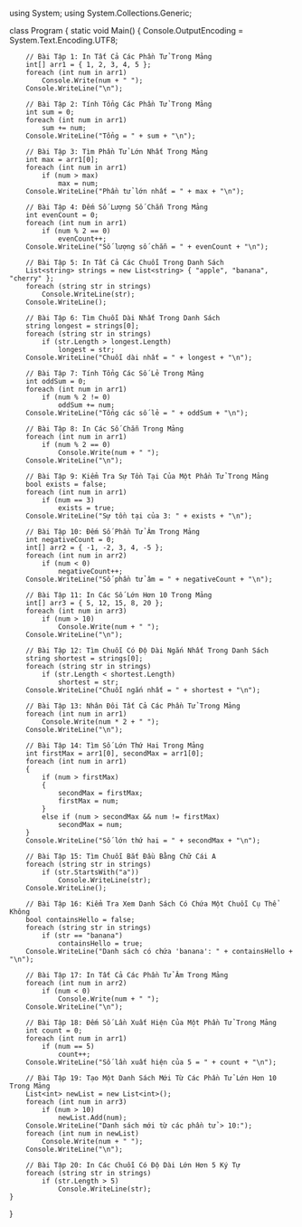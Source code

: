 using System;
using System.Collections.Generic;

class Program
{
    static void Main()
    {
        Console.OutputEncoding = System.Text.Encoding.UTF8;

        // Bài Tập 1: In Tất Cả Các Phần Tử Trong Mảng
        int[] arr1 = { 1, 2, 3, 4, 5 };
        foreach (int num in arr1)
            Console.Write(num + " ");
        Console.WriteLine("\n");

        // Bài Tập 2: Tính Tổng Các Phần Tử Trong Mảng
        int sum = 0;
        foreach (int num in arr1)
            sum += num;
        Console.WriteLine("Tổng = " + sum + "\n");

        // Bài Tập 3: Tìm Phần Tử Lớn Nhất Trong Mảng
        int max = arr1[0];
        foreach (int num in arr1)
            if (num > max)
                max = num;
        Console.WriteLine("Phần tử lớn nhất = " + max + "\n");

        // Bài Tập 4: Đếm Số Lượng Số Chẵn Trong Mảng
        int evenCount = 0;
        foreach (int num in arr1)
            if (num % 2 == 0)
                evenCount++;
        Console.WriteLine("Số lượng số chẵn = " + evenCount + "\n");

        // Bài Tập 5: In Tất Cả Các Chuỗi Trong Danh Sách
        List<string> strings = new List<string> { "apple", "banana", "cherry" };
        foreach (string str in strings)
            Console.WriteLine(str);
        Console.WriteLine();

        // Bài Tập 6: Tìm Chuỗi Dài Nhất Trong Danh Sách
        string longest = strings[0];
        foreach (string str in strings)
            if (str.Length > longest.Length)
                longest = str;
        Console.WriteLine("Chuỗi dài nhất = " + longest + "\n");

        // Bài Tập 7: Tính Tổng Các Số Lẻ Trong Mảng
        int oddSum = 0;
        foreach (int num in arr1)
            if (num % 2 != 0)
                oddSum += num;
        Console.WriteLine("Tổng các số lẻ = " + oddSum + "\n");

        // Bài Tập 8: In Các Số Chẵn Trong Mảng
        foreach (int num in arr1)
            if (num % 2 == 0)
                Console.Write(num + " ");
        Console.WriteLine("\n");

        // Bài Tập 9: Kiểm Tra Sự Tồn Tại Của Một Phần Tử Trong Mảng
        bool exists = false;
        foreach (int num in arr1)
            if (num == 3)
                exists = true;
        Console.WriteLine("Sự tồn tại của 3: " + exists + "\n");

        // Bài Tập 10: Đếm Số Phần Tử Âm Trong Mảng
        int negativeCount = 0;
        int[] arr2 = { -1, -2, 3, 4, -5 };
        foreach (int num in arr2)
            if (num < 0)
                negativeCount++;
        Console.WriteLine("Số phần tử âm = " + negativeCount + "\n");

        // Bài Tập 11: In Các Số Lớn Hơn 10 Trong Mảng
        int[] arr3 = { 5, 12, 15, 8, 20 };
        foreach (int num in arr3)
            if (num > 10)
                Console.Write(num + " ");
        Console.WriteLine("\n");

        // Bài Tập 12: Tìm Chuỗi Có Độ Dài Ngắn Nhất Trong Danh Sách
        string shortest = strings[0];
        foreach (string str in strings)
            if (str.Length < shortest.Length)
                shortest = str;
        Console.WriteLine("Chuỗi ngắn nhất = " + shortest + "\n");

        // Bài Tập 13: Nhân Đôi Tất Cả Các Phần Tử Trong Mảng
        foreach (int num in arr1)
            Console.Write(num * 2 + " ");
        Console.WriteLine("\n");

        // Bài Tập 14: Tìm Số Lớn Thứ Hai Trong Mảng
        int firstMax = arr1[0], secondMax = arr1[0];
        foreach (int num in arr1)
        {
            if (num > firstMax)
            {
                secondMax = firstMax;
                firstMax = num;
            }
            else if (num > secondMax && num != firstMax)
                secondMax = num;
        }
        Console.WriteLine("Số lớn thứ hai = " + secondMax + "\n");

        // Bài Tập 15: Tìm Chuỗi Bắt Đầu Bằng Chữ Cái A
        foreach (string str in strings)
            if (str.StartsWith("a"))
                Console.WriteLine(str);
        Console.WriteLine();

        // Bài Tập 16: Kiểm Tra Xem Danh Sách Có Chứa Một Chuỗi Cụ Thể Không
        bool containsHello = false;
        foreach (string str in strings)
            if (str == "banana")
                containsHello = true;
        Console.WriteLine("Danh sách có chứa 'banana': " + containsHello + "\n");

        // Bài Tập 17: In Tất Cả Các Phần Tử Âm Trong Mảng
        foreach (int num in arr2)
            if (num < 0)
                Console.Write(num + " ");
        Console.WriteLine("\n");

        // Bài Tập 18: Đếm Số Lần Xuất Hiện Của Một Phần Tử Trong Mảng
        int count = 0;
        foreach (int num in arr1)
            if (num == 5)
                count++;
        Console.WriteLine("Số lần xuất hiện của 5 = " + count + "\n");

        // Bài Tập 19: Tạo Một Danh Sách Mới Từ Các Phần Tử Lớn Hơn 10 Trong Mảng
        List<int> newList = new List<int>();
        foreach (int num in arr3)
            if (num > 10)
                newList.Add(num);
        Console.WriteLine("Danh sách mới từ các phần tử > 10:");
        foreach (int num in newList)
            Console.Write(num + " ");
        Console.WriteLine("\n");

        // Bài Tập 20: In Các Chuỗi Có Độ Dài Lớn Hơn 5 Ký Tự
        foreach (string str in strings)
            if (str.Length > 5)
                Console.WriteLine(str);
    }
}
